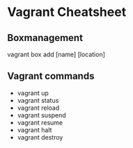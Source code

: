 Vagrant Cheatsheet
===========

Boxmanagement
---------------------
vagrant box add [name] [location]

Vagrant commands
---------------------
- vagrant up
- vagrant status
- vagrant reload
- vagrant suspend
- vagrant resume
- vagrant halt
- vagrant destroy